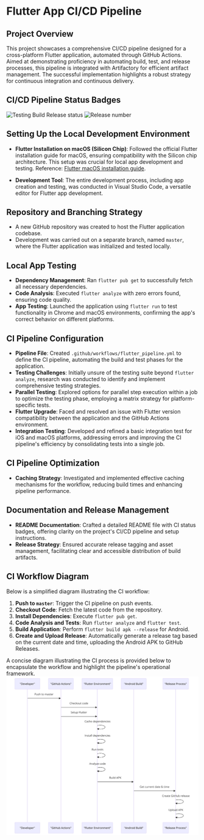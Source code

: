 # Flutter App CI/CD Pipeline

## Project Overview

This project showcases a comprehensive CI/CD pipeline designed for a cross-platform Flutter application, automated through GitHub Actions. Aimed at demonstrating proficiency in automating build, test, and release processes, this pipeline is integrated with Artifactory for efficient artifact management. The successful implementation highlights a robust strategy for continuous integration and continuous delivery.

## CI/CD Pipeline Status Badges

![Testing Build Release status](https://github.com/oleksandr-g-rock/Flutter_app/actions/workflows/flutter_pipeline.yml/badge.svg?branch=master)
![Release number](https://img.shields.io/github/v/release/oleksandr-g-rock/Flutter_app)

## Setting Up the Local Development Environment

- **Flutter Installation on macOS (Silicon Chip)**: Followed the official Flutter installation guide for macOS, ensuring compatibility with the Silicon chip architecture. This setup was crucial for local app development and testing. Reference: [Flutter macOS installation guide](https://docs.flutter.dev/get-started/install/macos/desktop).

- **Development Tool**: The entire development process, including app creation and testing, was conducted in Visual Studio Code, a versatile editor for Flutter app development.

## Repository and Branching Strategy

- A new GitHub repository was created to host the Flutter application codebase.
- Development was carried out on a separate branch, named `master`, where the Flutter application was initialized and tested locally.

## Local App Testing

- **Dependency Management**: Ran `flutter pub get` to successfully fetch all necessary dependencies.
- **Code Analysis**: Executed `flutter analyze` with zero errors found, ensuring code quality.
- **App Testing**: Launched the application using `flutter run` to test functionality in Chrome and macOS environments, confirming the app's correct behavior on different platforms.

## CI Pipeline Configuration

- **Pipeline File**: Created `.github/workflows/flutter_pipeline.yml` to define the CI pipeline, automating the build and test phases for the application.
- **Testing Challenges**: Initially unsure of the testing suite beyond `flutter analyze`, research was conducted to identify and implement comprehensive testing strategies.
- **Parallel Testing**: Explored options for parallel step execution within a job to optimize the testing phase, employing a matrix strategy for platform-specific tests.
- **Flutter Upgrade**: Faced and resolved an issue with Flutter version compatibility between the application and the GitHub Actions environment.
- **Integration Testing**: Developed and refined a basic integration test for iOS and macOS platforms, addressing errors and improving the CI pipeline's efficiency by consolidating tests into a single job.

## CI Pipeline Optimization

- **Caching Strategy**: Investigated and implemented effective caching mechanisms for the workflow, reducing build times and enhancing pipeline performance.

## Documentation and Release Management

- **README Documentation**: Crafted a detailed README file with CI status badges, offering clarity on the project's CI/CD pipeline and setup instructions.
- **Release Strategy**: Ensured accurate release tagging and asset management, facilitating clear and accessible distribution of build artifacts.

## CI Workflow Diagram

Below is a simplified diagram illustrating the CI workflow:

1. **Push to `master`**: Trigger the CI pipeline on push events.
2. **Checkout Code**: Fetch the latest code from the repository.
3. **Install Dependencies**: Execute `flutter pub get`.
4. **Code Analysis and Tests**: Run `flutter analyze` and `flutter test`.
5. **Build Application**: Perform `flutter build apk --release` for Android.
6. **Create and Upload Release**: Automatically generate a release tag based on the current date and time, uploading the Android APK to GitHub Releases.

A concise diagram illustrating the CI process is provided below to encapsulate the workflow and highlight the pipeline's operational framework.
![Diagram](diagram.png)
